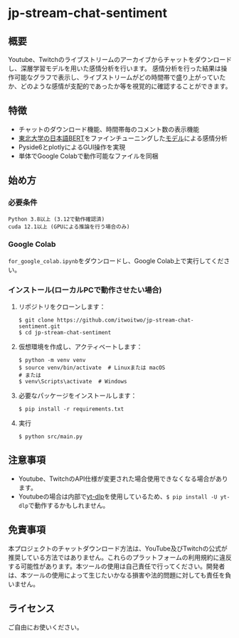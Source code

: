 # jp-stream-chat-sentiment

## 概要
Youtube、Twitchのライブストリームのアーカイブからチャットをダウンロードし、深層学習モデルを用いた感情分析を行います。
感情分析を行った結果は操作可能なグラフで表示し、ライブストリームがどの時間帯で盛り上がっていたか、どのような感情が支配的であったか等を視覚的に確認することができます。

## 特徴
- チャットのダウンロード機能、時間帯毎のコメント数の表示機能
- [東北大学の日本語BERT](https://github.com/cl-tohoku/bert-japanese)をファインチューニングした[モデル](https://huggingface.co/iton/YTLive-JaBERT-Emotion-v1)による感情分析
- Pyside6とplotlyによるGUI操作を実現
- 単体でGoogle Colabで動作可能なファイルを同梱

## 始め方

### 必要条件

```
Python 3.8以上 (3.12で動作確認済)
cuda 12.1以上 (GPUによる推論を行う場合のみ)
```

### Google Colab
`for_google_colab.ipynb`をダウンロードし、Google Colab上で実行してください。

### インストール(ローカルPCで動作させたい場合)
1. リポジトリをクローンします：
   ```
   $ git clone https://github.com/itwoitwo/jp-stream-chat-sentiment.git
   $ cd jp-stream-chat-sentiment
   ```

2. 仮想環境を作成し、アクティベートします：
   ```
   $ python -m venv venv
   $ source venv/bin/activate  # Linuxまたは macOS
   # または
   $ venv\Scripts\activate  # Windows
   ```

3. 必要なパッケージをインストールします：
   ```
   $ pip install -r requirements.txt
   ```

4. 実行
    ```
    $ python src/main.py
    ```

## 注意事項
* Youtube、TwitchのAPI仕様が変更された場合使用できなくなる場合があります。
* Youtubeの場合は内部で[yt-dlp](https://github.com/yt-dlp/yt-dlp)を使用しているため、`$ pip install -U yt-dlp`で動作するかもしれません。

## 免責事項
本プロジェクトのチャットダウンロード方法は、YouTube及びTwitchの公式が推奨している方法ではありません。これらのプラットフォームの利用規約に違反する可能性があります。本ツールの使用は自己責任で行ってください。開発者は、本ツールの使用によって生じたいかなる損害や法的問題に対しても責任を負いません。

## ライセンス
ご自由にお使いください。
